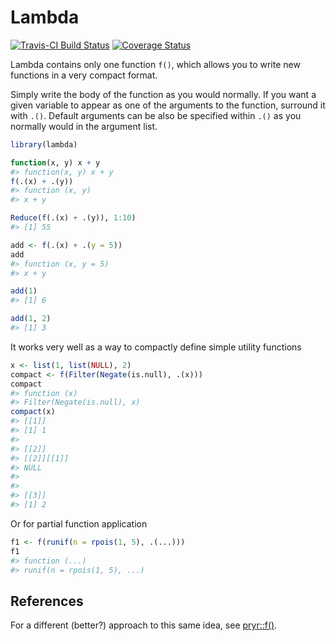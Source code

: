 <!-- README.md is generated from README.Rmd. Please edit that file -->
Lambda
======

[![Travis-CI Build Status](https://travis-ci.org/jimhester/lambda.svg?branch=master)](https://travis-ci.org/jimhester/lambda) [![Coverage Status](https://img.shields.io/codecov/c/github/jimhester/lambda/master.svg)](https://codecov.io/github/jimhester/lambda?branch=master)

Lambda contains only one function `f()`, which allows you to write new functions in a very compact format.

Simply write the body of the function as you would normally. If you want a given variable to appear as one of the arguments to the function, surround it with `.()`. Default arguments can be also be specified within `.()` as you normally would in the argument list.

``` r
library(lambda)

function(x, y) x + y
#> function(x, y) x + y
f(.(x) + .(y))
#> function (x, y) 
#> x + y

Reduce(f(.(x) + .(y)), 1:10)
#> [1] 55

add <- f(.(x) + .(y = 5))
add
#> function (x, y = 5) 
#> x + y

add(1)
#> [1] 6

add(1, 2)
#> [1] 3
```

It works very well as a way to compactly define simple utility functions

``` r
x <- list(1, list(NULL), 2)
compact <- f(Filter(Negate(is.null), .(x)))
compact
#> function (x) 
#> Filter(Negate(is.null), x)
compact(x)
#> [[1]]
#> [1] 1
#> 
#> [[2]]
#> [[2]][[1]]
#> NULL
#> 
#> 
#> [[3]]
#> [1] 2
```

Or for partial function application

``` r
f1 <- f(runif(n = rpois(1, 5), .(...)))
f1
#> function (...) 
#> runif(n = rpois(1, 5), ...)
```

References
----------

For a different (better?) approach to this same idea, see [pryr::f()](https://github.com/hadley/pryr/blob/master/R/f.r).
